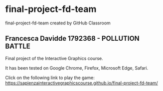 # final-project-fd-team
final-project-fd-team created by GitHub Classroom

## Francesca Davidde 1792368 - POLLUTION BATTLE

Final project of the Interactive Graphics course.

It has been tested on Google Chrome, Firefox, Microsoft Edge, Safari.

Click on the following link to play the game: https://sapienzainteractivegraphicscourse.github.io/final-project-fd-team/ 
